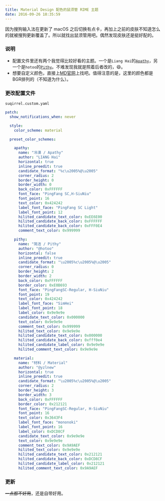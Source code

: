```yaml
---
title: Material Design 配色的鼠须管 RIME 主题
date: 2016-09-26 18:35:59
---
```


因为搜狗输入法在更新了 macOS 之后切换有点卡，再加上之前的皮肤不知道怎么的就被搜狗更新覆盖了。所以就找出鼠须管用吧。偶然发现皮肤还是挺好配的。

<!--more-->

### 说明

* 配置文件里还有两个我觉得比较好看的主题。一个是`Liang Hai`的[`Apathy`](https://zhuanlan.zhihu.com/p/19599206)，另一个是`hotoo`的[`Pithy`](https://github.com/hotoo/rime)。不难发现我就是照着后者改的，😄。
* 想要自定义颜色，直接上[MD官网](https://material.google.com/style/color.html)上找吧。值得注意的是，这里的颜色都是BGR排列的（不知道为什么）。

### 更改配置文件

`suqirrel.custom.yaml`

```yaml
patch:
  show_notifications_when: never

  style:
    color_scheme: material

  preset_color_schemes:

    apathy:
      name: "冷漠 / Apathy"
      author: "LIANG Hai"
      horizontal: true
      inline_preedit: true
      candidate_format: "%c\u2005%@\u2005"
      corner_radius: 2
      border_height: 0
      border_width: 0
      back_color: 0xFFFFFF
      font_face: "PingFang SC,H-SiuNiu"
      font_point: 16
      text_color: 0x424242
      label_font_face: "PingFang SC Light"
      label_font_point: 12
      hilited_candidate_text_color: 0xEE6E00
      hilited_candidate_back_color: 0xFFFFFF
      hilited_candidate_back_color: 0xFFF0E4
      comment_text_color: 0x999999

    pithy:
      name: "简洁 / Pithy"
      author: "@hotoo"
      horizontal: false
      inline_preedit: true
      candidate_format: "\u2005%c\u2005%@\u2005"
      corner_radius: 0
      border_height: 2
      border_width: 2
      back_color: 0xFFFFFF
      border_color: 0xE0B693
      font_face: "PingFangSC-Regular, H-SiuNiu"
      font_point: 19
      text_color: 0x424242
      label_font_face: "SimHei"
      label_font_point: 18
      label_color: 0x9e9e9e
      candidate_text_color: 0x000000
      text_color: 0x9e9e9e
      comment_text_color: 0x999999
      hilited_text_color: 0x9e9e9e
      hilited_candidate_text_color: 0x000000
      hilited_candidate_back_color: 0xfff0e4
      hilited_candidate_label_color: 0x9e9e9e
      hilited_comment_text_color: 0x9e9e9e

    material:
      name: "材料 / Material"
      author: "@yzlnew"
      horizontal: true
      inline_preedit: true
      candidate_format: "\u2005%c\u2005%@\u2005"
      corner_radius: 2
      border_height: 3
      border_width: 3
      back_color: 0xFFFFFF
      border_color: 0x212121
      font_face: "PingFangSC-Regular, H-SiuNiu"
      font_point: 16
      text_color: 0x3643F4
      label_font_face: "mononoki"
      label_font_point: 16
      label_color: 0xDCD8CF
      candidate_text_color: 0x9e9e9e
      text_color: 0x9e9e9e
      comment_text_color: 0x9A9AEF
      hilited_text_color: 0x9e9e9e
      hilited_candidate_text_color: 0x212121
      hilited_candidate_back_color: 0xDCD8CF
      hilited_candidate_label_color: 0x212121
      hilited_comment_text_color: 0x9A9AEF
```

### 更新

~~一点都不好用~~，还是自带好用。





